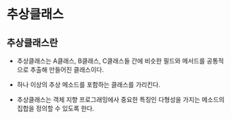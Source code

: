 #
# 추상클래스

## 추상클래스란
* 추상클래스는 A클래스, B클래스, C클래스들 간에 비슷한 필드와 메서드를 공통적으로 추출해 만들어진 클래스이다.

* 하나 이상의 추상 메소드를 포함하는 클래스를 가리킨다.

* 추상클래스는 객체 지향 프로그래밍에사 중요한 특징인 다형성을 가지는 메소드의 집합을 정의할 수 있도록 한다.
